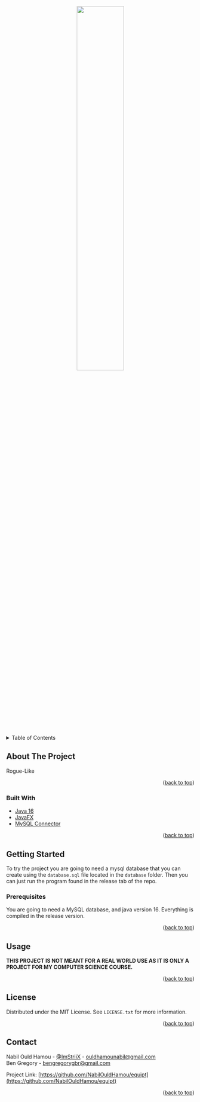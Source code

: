 <div align="center">
<img src="https://img.search.brave.com/3IuIZrPmpURgcNDDMrLxxrMO4NyjohhTOKw73PX0zQM/rs:fit:512:256:1/g:ce/aHR0cDovLzIuYnAu/YmxvZ3Nwb3QuY29t/Ly1xWkZhMHdxMl9D/RS9VNnFHVzQ3MVU0/SS9BQUFBQUFBQUZs/RS91SnE5N0xTUmFM/Zy9zMTYwMC9saWJn/ZHguanBn" width="50%"/>
</div>

<!-- TABLE OF CONTENTS -->
<details>
  <summary>Table of Contents</summary>
  <ol>
    <li>
      <a href="#about-the-project">About The Project</a>
      <ul>
        <li><a href="#built-with">Built With</a></li>
      </ul>
    </li>
    <li>
      <a href="#getting-started">Getting Started</a>
      <ul>
        <li><a href="#prerequisites">Prerequisites</a></li>
      </ul>
    </li>
    <li><a href="#usage">Usage</a></li>
    <li><a href="#license">License</a></li>
    <li><a href="#contact">Contact</a></li>
  </ol>
</details>



<!-- ABOUT THE PROJECT -->
## About The Project
Rogue-Like

<p align="right">(<a href="#top">back to top</a>)</p>



### Built With

* [Java 16](https://openjdk.java.net/)
* [JavaFX](https://openjfx.io/)
* [MySQL Connector](https://mvnrepository.com/artifact/mysql/mysql-connector-java/5.1.13)

<p align="right">(<a href="#top">back to top</a>)</p>



<!-- GETTING STARTED -->
## Getting Started

To try the project you are going to need a mysql database that you can create using the `database.sql` file located in
the `database` folder. Then you can just run the program found in the release tab of the repo.

### Prerequisites

You are going to need a MySQL database, and java version 16.
Everything is compiled in the release version.

<p align="right">(<a href="#top">back to top</a>)</p>

<!-- USAGE EXAMPLES -->
## Usage

**THIS PROJECT IS NOT MEANT FOR A REAL WORLD USE AS IT IS ONLY A PROJECT FOR MY COMPUTER SCIENCE COURSE.**

<p align="right">(<a href="#top">back to top</a>)</p>


<!-- LICENSE -->
## License

Distributed under the MIT License. See `LICENSE.txt` for more information.

<p align="right">(<a href="#top">back to top</a>)</p>



<!-- CONTACT -->
## Contact

Nabil Ould Hamou - [@ImStriiX](https://twitter.com/ImStriiX) - ouldhamounabil@gmail.com <br>
Ben Gregory - bengregorygbr@gmail.com

Project Link: [https://github.com/NabilOuldHamou/equipt](https://github.com/NabilOuldHamou/equipt)

<p align="right">(<a href="#top">back to top</a>)</p>
